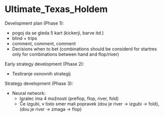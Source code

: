 # Ultimate_Texas_Holdem
Development plan (Phase 1):
- pogoj da se gleda 5 kart (kickerji, barve itd.)
- blind + trips
- comment, comment, comment
- Decisions when to bet (combinations should be considerd for startres only for combinations between hand and flop/river)

Early strategy development (Phase 2):
- Testiranje osnovnih strategij

Strategy development (Phase 3):
- Neural network:
    - Igralec ima 4 možnosti (preflop, flop, river, fold)
    - Če izgubi, v tisto smer mali popravek (dou je river -> izgubi -> fold), (dou je river -> zmaga -> flop)

